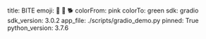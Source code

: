 title: BITE
emoji: 🐩  🐶  🐕
colorFrom: pink
colorTo: green
sdk: gradio
sdk_version: 3.0.2
app_file: ./scripts/gradio_demo.py
pinned: True
python_version: 3.7.6
